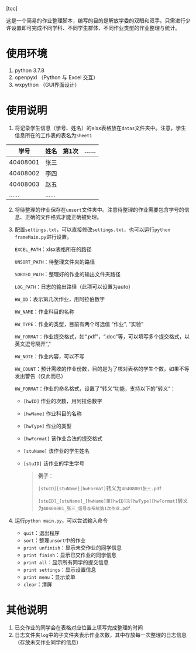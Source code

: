 [toc]

这是一个简易的作业整理脚本，编写的目的是解放学委的双眼和双手。只需进行少许设置即可完成不同学科、不同学生群体、不同作业类型的作业整理与统计。

# 使用环境

1. python 3.7.8
2. openpyxl （Python 与 Excel 交互）
3. wxpython （GUI界面设计）

# 使用说明

1. 将记录学生信息（学号、姓名）的xlsx表格放在`datas`文件夹中。注意，学生信息所在的工作表的表名为`Sheet1`

| 学号     | 姓名 | 第1次 | ……   |
| -------- | ---- | :---- | ---- |
| 40408001 | 张三 |       |      |
| 40408002 | 李四 |       |      |
| 40408003 | 赵五 |       |      |
| ……       | ……   |       |      |

2. 将待整理的作业保存在`unsort`文件夹中。注意待整理的作业需要包含学号的信息、正确的文件格式才能正确被处理。

3. 配置`settings.txt`，可以直接修改`settings.txt`，也可以运行`python frameMain.py`进行设置。

   `EXCEL_PATH`：xlsx表格所在的路径

   `UNSORT_PATH`：待整理文件夹的路径

   `SORTED_PATH`：整理好的作业的输出文件夹路径

   `LOG_PATH`：日志的输出路径（此项可以设置为auto）

   `HW_ID`：表示第几次作业，用阿拉伯数字

   `HW_NAME`：作业科目的名称

   `HW_TYPE`：作业的类型，目前有两个可选值 “作业”, “实验”

   `HW_FORMAT`：作业提交格式，如“.pdf”，“.doc”等，可以填写多个提交格式，以英文逗号隔开","

   `HW_NOTE`：作业内容，可以不写

   `HW_COUNT`：预计需收的作业份数，目的是为了核对表格的学生个数，如果不等发出警告（仅此而已）

   `HW_FORMAT`：作业的命名格式，设置了”转义“功能，支持以下的”转义“：

   - `[hwID]` 作业的次数，用阿拉伯数字

   - `[hwName]` 作业科目的名称

   - `[hwType]` 作业的类型

   - `[hwFormat]` 该作业合法的提交格式

   - `[stuName]` 该作业的学生姓名

   - `[stuID]` 该作业的学生学号

     > **例子**：
     >
     > `[stuID][stuName][hwFormat]`转义为`40408001张三.pdf`
     >
     > `[stuID]_[stuName]_[hwName]第[hwID]次[hwType][hwFormat]`转义为`40408001_张三_信号与系统第1次作业.pdf`

4. 运行`python main.py`，可以尝试输入命令
   - `quit`：退出程序
   - `sort`：整理`unsort`中的作业
   - `print unfinish`：显示未交作业的同学信息
   - `print finish`：显示已交作业的同学信息
   - `print all`：显示所有同学的提交信息
   - `print settings`：显示设置信息
   - `print menu`：显示菜单
   - `clear`：清屏

# 其他说明

1. 已交作业的同学会在表格对应位置上填写完成整理的时间
2. 日志文件夹`log`中的子文件夹表示作业次数，其中存放每一次整理的日志信息（存放未交作业同学的信息）